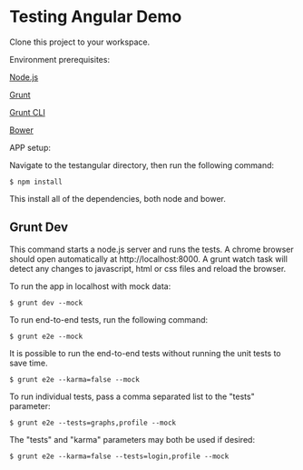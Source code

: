 # Testing Angular Demo

Clone this project to your workspace.

Environment prerequisites:

[Node.js](http://node.org)

[Grunt](http://gruntjs.com/)

[Grunt CLI](http://gruntjs.com/getting-started)

[Bower](http://bower.io/)


APP setup:

Navigate to the testangular directory, then run the following command:

    $ npm install

This install all of the dependencies, both node and bower.

Grunt Dev
---------------------
This command starts a node.js server and runs the tests.  A chrome browser should open automatically at
http://localhost:8000.  A grunt watch task will detect any changes to javascript, html or css files and
reload the browser.

To run the app in localhost with mock data:

    $ grunt dev --mock

To run end-to-end tests, run the following command:

    $ grunt e2e --mock

It is possible to run the end-to-end tests without running the unit tests to save time.

    $ grunt e2e --karma=false --mock

To run individual tests, pass a comma separated list to the "tests" parameter:

    $ grunt e2e --tests=graphs,profile --mock

The "tests" and "karma" parameters may both be used if desired:

    $ grunt e2e --karma=false --tests=login,profile --mock

